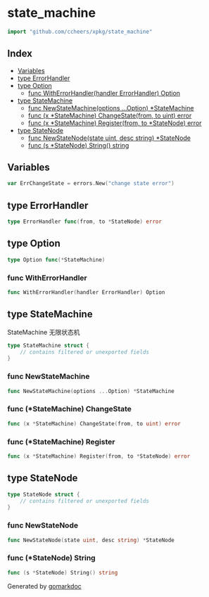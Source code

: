 <!-- Code generated by gomarkdoc. DO NOT EDIT -->

# state\_machine

```go
import "github.com/ccheers/xpkg/state_machine"
```

## Index

- [Variables](<#variables>)
- [type ErrorHandler](<#type-errorhandler>)
- [type Option](<#type-option>)
  - [func WithErrorHandler(handler ErrorHandler) Option](<#func-witherrorhandler>)
- [type StateMachine](<#type-statemachine>)
  - [func NewStateMachine(options ...Option) *StateMachine](<#func-newstatemachine>)
  - [func (x *StateMachine) ChangeState(from, to uint) error](<#func-statemachine-changestate>)
  - [func (x *StateMachine) Register(from, to *StateNode) error](<#func-statemachine-register>)
- [type StateNode](<#type-statenode>)
  - [func NewStateNode(state uint, desc string) *StateNode](<#func-newstatenode>)
  - [func (s *StateNode) String() string](<#func-statenode-string>)


## Variables

```go
var ErrChangeState = errors.New("change state error")
```

## type ErrorHandler

```go
type ErrorHandler func(from, to *StateNode) error
```

## type Option

```go
type Option func(*StateMachine)
```

### func WithErrorHandler

```go
func WithErrorHandler(handler ErrorHandler) Option
```

## type StateMachine

StateMachine 无限状态机

```go
type StateMachine struct {
    // contains filtered or unexported fields
}
```

### func NewStateMachine

```go
func NewStateMachine(options ...Option) *StateMachine
```

### func \(\*StateMachine\) ChangeState

```go
func (x *StateMachine) ChangeState(from, to uint) error
```

### func \(\*StateMachine\) Register

```go
func (x *StateMachine) Register(from, to *StateNode) error
```

## type StateNode

```go
type StateNode struct {
    // contains filtered or unexported fields
}
```

### func NewStateNode

```go
func NewStateNode(state uint, desc string) *StateNode
```

### func \(\*StateNode\) String

```go
func (s *StateNode) String() string
```



Generated by [gomarkdoc](<https://github.com/princjef/gomarkdoc>)
